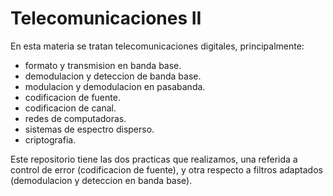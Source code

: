 # Telecomunicaciones II

En esta materia se tratan telecomunicaciones digitales, principalmente:

- formato y transmision en banda base.
- demodulacion y deteccion de banda base.
- modulacion y demodulacion en pasabanda.
- codificacion de fuente.
- codificacion de canal.
- redes de computadoras.
- sistemas de espectro disperso.
- criptografia.

Este repositorio tiene las dos practicas que realizamos, una referida a control de error (codificacion de fuente), y otra respecto a filtros adaptados (demodulacion y deteccion en banda base).